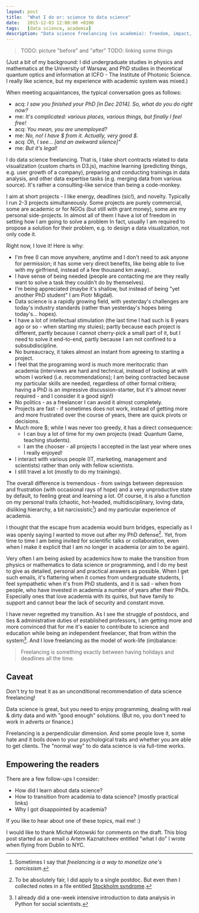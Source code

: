 ```yaml
---
layout: post
title:  "What I do or: science to data science"
date:   2015-12-03 12:00:00 +0100
tags:   [data science, academia]
description: "Data science freelancing (vs academia): freedom, impact, meritocracy, fast pace, money."
---
```


> TODO: picture "before" and "after"
> TODO: linking some things

(Just a bit of my background: I did undergraduate studies in physics and mathematics at the University of Warsaw, and PhD studies in theoretical quantum optics and information at ICFO - The Institute of Photonic Science. I really like science, but my experience with academic system was mixed.)

When meeting acquaintances, the typical conversation goes as follows:

* acq: _I saw you finished your PhD [in Dec 2014]. So, what do you do right now?_
* me: _It's complicated: various places, various things, but finally I feel free!_
* acq: _You mean, you are unemployed?_
* me: _No, no! I have $ from it. Actually, very good $._
* acq: _Oh, I see... [and an awkward silence]"_
* me: _But it's legal!_

I do data science freelancing. That is, I take short contracts related to data visualization (custom charts in D3.js), machine learning (predicting things, e.g. user growth of a company), preparing and conducting trainings in data analysis, and other data expertise tasks (e.g. merging data from various source). It's rather a consulting-like service than being a code-monkey.

I aim at short projects - I like energy, deadlines (sic!), and novelty. Typically I run 2-3 projects simultaneously.
Some projects are purely commercial, some are academic or for NGOs (but still with grant money), some are my personal side-projects.
In almost all of them I have a lot of freedom in setting how I am going to solve a problem In fact, usually I am required to propose a solution for their problem, e.g. to design a data visualization, not only code it.

Right now, I love it! Here is why:

* I'm free (I can move anywhere, anytime and I don't need to ask anyone for permission; it has some very direct benefits, like being able to live with my girlfriend, instead of a few thousand km away).
* I have sense of being needed (people are contacting me are they really want to solve a task they couldn't do by themselves).
* I'm being appreciated (maybe it's shallow, but instead of being "yet another PhD student" I am Piotr Migdał).
* Data science is a rapidly growing field, with yesterday's challenges are today's industry standards (rather than yesterday's hopes being today's... hopes).
* I have a lot of intellectual stimulation (the last time I had such is 8 years ago or so - when starting my stuies); partly because each project is different, partly because I cannot cherry-pick a small part of it, but I need to solve it end-to-end, partly because I am not confined to a subsubdiscipline.
* No bureaucracy, it takes almost an instant from agreeing to starting a project.
* I feel that the programing word is much more meritocratic than academia (interviews are hard and technical, instead of looking at with whom I worked (i.e. recommendations); I am being contracted because my particular skills are needed, regardless of other formal critiera; having a PhD is an impressive discussion-starter, but it's almost never required - and I consider it a good sign!)
* No politics - as a freelancer I can avoid it almost completely.
* Projects are fast - if sometimes does not work, instead of getting more and more frustrated over the course of years, there are quick pivots or decisions.
* Much more $; while I was never too greedy, it has a direct consequence:
  * I can buy a lot of time for my own projects (read: Quantum Game, teaching students).
  * I am the chooser - all projects I accepted in the last year where ones I really enjoyed!
* I interact with various people (IT, marketing, management and scientists) rather than only with fellow scientists.
* I still travel a lot (mostly to do my trainings).

The overall difference is tremendous - from swings between depression and frustration (with occasional rays of hope) and a very unproductive state by default, to feeling great and learning a lot. Of course, it is also a function on my personal traits (chaotic, hot-headed, multidisciplinary, loving data, disliking hierarchy, a bit narcissistic[^1]) and my particular experience of academia.

I thought that the escape from academia would burn bridges, especially as I was openly saying I wanted to move out after my PhD defense[^2]. Yet, from time to time I am being invited for scientific talks or collaboration, even when I make it explicit that I am no longer in academia (or aim to be again).

Very often I am being asked by academics how to make the transition from physics or mathematics to data science or programming, and I do my best to give as detailed, personal and practical answers as possible. When I get such emails, it's flattering when it comes from undergraduate students, I feel sympathetic when it's from PhD students, and it is sad - when from people, who have invested in academia a number of years after their PhDs. Especially ones that love academia with its quirks, but have family to support and cannot bear the lack of security and constant move.

I have never regretted my transition. As I see the struggle of postdocs, and ties & administrative duties of established professors, I am getting more and more convinced that for me it's easier to contribute to science and education while being an independent freelancer, that from within the system[^3]. And I love freelancing as the model of work-life (im)balance:

> Freelancing is something exactly between having holidays and deadlines all the time.

## Caveat

Don't try to treat it as an unconditional recommendation of data science freelancing!

Data science is great, but you need to enjoy programming, dealing with real & dirty data and with "good enough" solutions. (But no, you don't need to work in adverts or finance.)

Freelancing is a perpendicular dimension. And some people love it, some hate and it boils down to your psychological traits and whether you are able to get clients. The "normal way" to do data science is via full-time works.

## Empowering the readers

There are a few follow-ups I consider:

* How did I learn about data science?
* How to transition from academia to data science? (mostly practical links)
* Why I got disappointed by academia?

If you like to hear about one of these topics, mail me! :)

I would like to thank Michał Kotowski for comments on the draft. This blog post started as an email o Artem Kaznatcheev entitled "what I do" I wrote when flying from Dublin to NYC.

[^1]: Sometimes I say that *freelancing is a way to monetize one's narcissism*.
[^2]: To be absolutely fair, I did apply to a single postdoc. But even then I collected notes in a file entitled [Stockholm syndrome](https://en.wikipedia.org/wiki/Stockholm_syndrome).
[^3]: I already did a one-week intensive introduction to data analysis in Python for social scientists.
